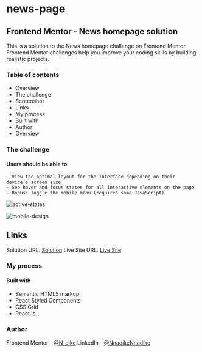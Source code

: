 # news-page
## Frontend Mentor - News homepage solution
This is a solution to the News homepage challenge on Frontend Mentor. Frontend Mentor challenges help you improve your coding skills by building realistic projects.

### Table of contents
  
  - Overview
  - The challenge
  - Screenshot
  - Links
  - My process
  - Built with
  - Author
  - Overview
  
### The challenge
  #### Users should be able to
  
    - View the optimal layout for the interface depending on their device's screen size
    - See hover and focus states for all interactive elements on the page
    - Bonus: Toggle the mobile menu (requires some JavaScript)

![active-states](https://user-images.githubusercontent.com/89622982/198863048-b2e46ca3-4418-43e4-83cb-7436cb0fba70.jpg)

![mobile-design](https://user-images.githubusercontent.com/89622982/198863052-1f4625e1-cc98-4307-b3df-ffcf067c111d.jpg)


 ## Links
Solution URL: [Solution](https://github.com/N-dike/news-page)
Live Site URL: [Live Site](https://frontend-grid-n-dike.netlify.app/)

### My process
  #### Built with
   - Semantic HTML5 markup
   - React Styled Components
   - CSS Grid
   - ReactJs
### Author
Frontend Mentor - [@N-dike](https://github.com/N-dike/news-page)
LinkedIn - [@NnadikeNnadike](https://www.linkedin.com/in/nnadike-nnadike-800228225/)
